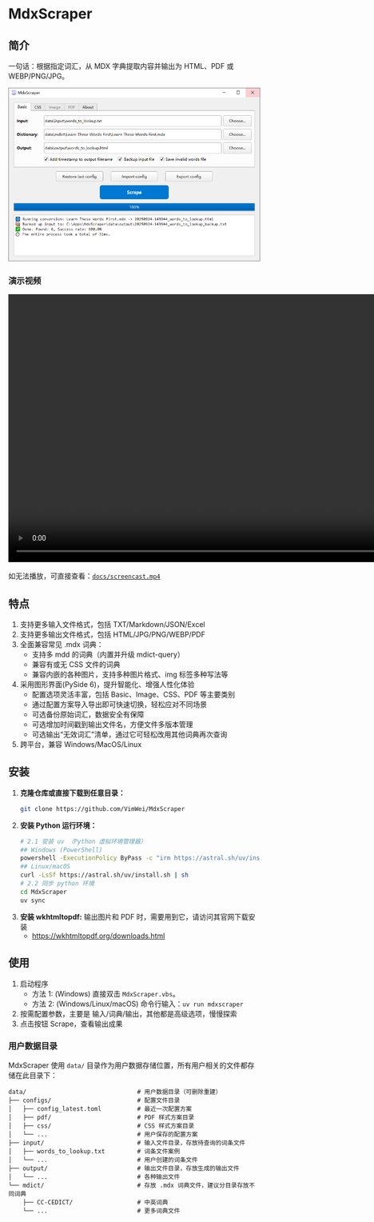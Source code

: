 # MdxScraper

## 简介

一句话：根据指定词汇，从 MDX 字典提取内容并输出为 HTML、PDF 或 WEBP/PNG/JPG。

![截图](docs/screenshot.png)

### 演示视频

<video src="docs/screencast.mp4" controls width="1072"></video>

如无法播放，可直接查看：[`docs/screencast.mp4`](docs/screencast.mp4)


## 特点

1. 支持更多输入文件格式，包括 TXT/Markdown/JSON/Excel
2. 支持更多输出文件格式，包括 HTML/JPG/PNG/WEBP/PDF
3. 全面兼容常见 .mdx 词典：
    * 支持多 mdd 的词典（内置并升级 mdict-query）
    * 兼容有或无 CSS 文件的词典
    * 兼容内嵌的各种图片，支持多种图片格式、img 标签多种写法等
4. 采用图形界面(PySide 6)，提升智能化、增强人性化体验
    * 配置选项灵活丰富，包括 Basic、Image、CSS、PDF 等主要类别
    * 通过配置方案导入导出即可快速切换，轻松应对不同场景
    * 可选备份原始词汇，数据安全有保障
    * 可选增加时间戳到输出文件名，方便文件多版本管理
    * 可选输出“无效词汇”清单，通过它可轻松改用其他词典再次查询
5. 跨平台，兼容 Windows/MacOS/Linux

## 安装

1. **克隆仓库或直接下载到任意目录：**
   ```bash
   git clone https://github.com/VimWei/MdxScraper
   ```
2. **安装 Python 运行环境：**
   ```bash
   # 2.1 安装 uv （Python 虚拟环境管理器）
   ## Windows (PowerShell)
   powershell -ExecutionPolicy ByPass -c "irm https://astral.sh/uv/install.ps1 | iex"
   ## Linux/macOS
   curl -LsSf https://astral.sh/uv/install.sh | sh
   # 2.2 同步 python 环境
   cd MdxScraper
   uv sync
   ```
3. **安装 wkhtmltopdf:**
   输出图片和 PDF 时，需要用到它，请访问其官网下载安装
   * https://wkhtmltopdf.org/downloads.html

## 使用

1. 启动程序
    * 方法 1: (Windows) 直接双击 `MdxScraper.vbs`。
    * 方法 2: (Windows/Linux/macOS) 命令行输入：`uv run mdxscraper`
2. 按需配置参数，主要是 输入/词典/输出，其他都是高级选项，慢慢探索
3. 点击按钮 Scrape，查看输出成果

### 用户数据目录

MdxScraper 使用 `data/` 目录作为用户数据存储位置，所有用户相关的文件都存储在此目录下：

```
data/                               # 用户数据目录（可删除重建）
├── configs/                        # 配置文件目录
│   ├── config_latest.toml          # 最近一次配置方案
│   ├── pdf/                        # PDF 样式方案目录
│   ├── css/                        # CSS 样式方案目录
│   └── ...                         # 用户保存的配置方案
├── input/                          # 输入文件目录，存放待查询的词条文件
│   ├── words_to_lookup.txt         # 词条文件案例
│   └── ...                         # 用户创建的词条文件
├── output/                         # 输出文件目录，存放生成的输出文件
│   └── ...                         # 各种输出文件
└── mdict/                          # 存放 .mdx 词典文件，建议分目录存放不同词典
    ├── CC-CEDICT/                  # 中英词典
    └── ...                         # 更多词典文件
```
